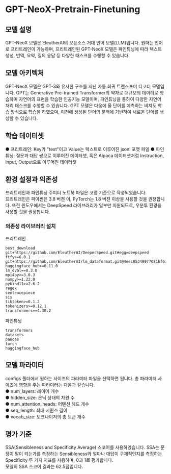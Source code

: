 # GPT-NeoX-Pretrain-Finetuning 

## 모델 설명

GPT-NeoX 모델은 EleutherAI의 오픈소스 거대 언어 모델(LLM)입니다. 원하는 언어로 프리트레인이 가능하며, 프리트레인된 GPT-NeoX 모델은 파인튜닝에 따라 텍스트 생성, 번역, 요약, 질의 응답 등 다양한 태스크를 수행할 수 있습니다.

## 모델 아키텍처

GPT-NeoX 모델은 GPT-3와 유사한 구조를 지닌 자동 회귀 트랜스포머 디코더 모델입니다. GPT는 Generative Pre-trained Transformer의 약자로 대규모의 데이터로 학습하여 자연어의 표현을 학습한 인공지능 모델이며, 파인튜닝을 통하여 다양한 자연어 처리 태스크를 수행할 수 있습니다. GPT 모델은 다음에 올 단어를 예측하는 비지도 학습 방식으로 학습을 하였으며, 이전에 생성된 단어의 문맥에 기반하여 새로운 단어를 생성할 수 있습니다.   

## 학습 데이터셋

● 프리트레인: Key가 "text"이고 Value는 텍스트로 이루어진 jsonl 포맷 파일
● 파인튜닝: 질문과 대답 쌍으로 이루어진 데이터셋, 혹은 Alpaca 데이터셋처럼 Instruction, Input, Output으로 이루어진 데이터셋

## 환경 설정과 의존성

프리트레인과 파인튜닝 주피터 노트북 파일은 코랩 기준으로 작성되었습니다.  
프리트레인은 파이썬은 3.8 버젼 이, PyTorch는 1.8 버젼 이상을 사용할 것을 권장합니다. 또한 윈도우에서는 DeepSpeed 라이브러리가 일부만 지원되므로, 우분투 환경을 사용할 것을 권장합니다.   

### 의존성 라이브러리 설치
프리트레인
```
best_download
git+https://github.com/EleutherAI/DeeperSpeed.git#egg=deepspeed
ftfy>=6.0.1
git+https://github.com/EleutherAI/lm_dataformat.git@4eec05349977071bf67fc072290b95e31c8dd836
huggingface_hub>=0.11.0
lm_eval==0.3.0
mpi4py>=3.0.3
numpy>=1.22.0
pybind11>=2.6.2
regex
sentencepiece
six
tiktoken>=0.1.2
tokenizers>=0.12.1
transformers==4.30.2
```

파인튜닝
```
transformers
datasets
pandas
torch 
huggingface_hub 
```

## 모델 파라미터 

configs 폴더에서 원하는 사이즈의 파라미터 파일을 선택하면 됩니다. 총 파라미터 사이즈에 영향을 주는 파라미터는 다음과 같습니다.  
● num_layers: 레이어 개수  
● hidden_size: 은닉 상태의 차원 수    
● num_attention_heads: 어텐션 헤드 개수  
● seq_length: 최대 시퀀스 길이  
● vocab_size: 토크나이저의 총 토큰 개수  

## 평가 기준

SSA(Sensibleness and Specificity Average) 스코어를 사용하였습니다. SSA는 문장이 말이 되는가를 측정하는 Sensibleness와 얼마나 대답이 구체적인지를 측정하는 Specificity 두 가지 지표를 사용하며, 0과 1로 평가합니다.    
모델의 SSA 스코어 결과는 62.5점입니다.   
